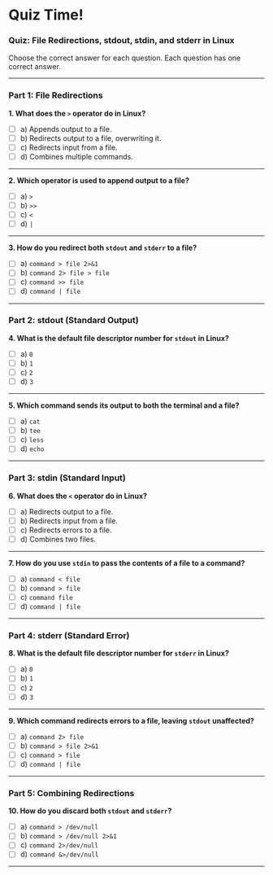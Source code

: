 # Quiz Time!

### **Quiz: File Redirections, stdout, stdin, and stderr in Linux**

Choose the correct answer for each question. Each question has one correct answer.

---

### **Part 1: File Redirections**

**1. What does the `>` operator do in Linux?**

- [ ] a) Appends output to a file.  
- [ ] b) Redirects output to a file, overwriting it.  
- [ ] c) Redirects input from a file.  
- [ ] d) Combines multiple commands.  

---

**2. Which operator is used to append output to a file?**

- [ ] a) `>`  
- [ ] b) `>>`  
- [ ] c) `<`  
- [ ] d) `|`  

---

**3. How do you redirect both `stdout` and `stderr` to a file?**

- [ ] a) `command > file 2>&1`  
- [ ] b) `command 2> file > file`  
- [ ] c) `command >> file`  
- [ ] d) `command | file`  

---

### **Part 2: stdout (Standard Output)**

**4. What is the default file descriptor number for `stdout` in Linux?**

- [ ] a) `0`  
- [ ] b) `1`  
- [ ] c) `2`  
- [ ] d) `3`  

---

**5. Which command sends its output to both the terminal and a file?**

- [ ] a) `cat`  
- [ ] b) `tee`  
- [ ] c) `less`  
- [ ] d) `echo`  

---

### **Part 3: stdin (Standard Input)**

**6. What does the `<` operator do in Linux?**

- [ ] a) Redirects output to a file.  
- [ ] b) Redirects input from a file.  
- [ ] c) Redirects errors to a file.  
- [ ] d) Combines two files.  

---

**7. How do you use `stdin` to pass the contents of a file to a command?**

- [ ] a) `command < file`  
- [ ] b) `command > file`  
- [ ] c) `command file`  
- [ ] d) `command | file`  

---

### **Part 4: stderr (Standard Error)**

**8. What is the default file descriptor number for `stderr` in Linux?**

- [ ] a) `0`  
- [ ] b) `1`  
- [ ] c) `2`  
- [ ] d) `3`  

---

**9. Which command redirects errors to a file, leaving `stdout` unaffected?**

- [ ] a) `command 2> file`  
- [ ] b) `command > file 2>&1`  
- [ ] c) `command > file`  
- [ ] d) `command | file`  

---

### **Part 5: Combining Redirections**

**10. How do you discard both `stdout` and `stderr`?**

- [ ] a) `command > /dev/null`  
- [ ] b) `command > /dev/null 2>&1`  
- [ ] c) `command 2>/dev/null`  
- [ ] d) `command &>/dev/null`  

---
